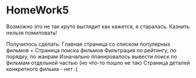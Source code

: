# HomeWork5
Возможно это не так круто выглядит как кажется, я старалась.
Казнить нельзя помиловать!

Получилось сделать:
Главная страница со списком популярных фильмов + Страница поиска фильмов 
Фильтрация по рейтингу, по порядку, по жанрам 
Изначально планировалось вывести поиск по фильмам отдельной частью (но что-то пошло не так)
Страница деталей конкретного фильма - нет :(
